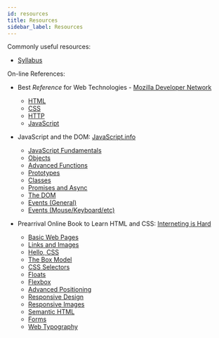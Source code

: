 ```yaml
---
id: resources
title: Resources
sidebar_label: Resources
---
```


Commonly useful resources:

- [Syllabus](/docs/syllabus)

On-line References:

- Best _Reference_ for Web Technologies - [Mozilla Developer Network](https://developer.mozilla.org/en-US/)
    - [HTML](https://developer.mozilla.org/en-US/docs/Web/HTML)
    - [CSS](https://developer.mozilla.org/en-US/docs/Web/CSS)
    - [HTTP](https://developer.mozilla.org/en-US/docs/Web/HTTP)
    - [JavaScript](https://developer.mozilla.org/en-US/docs/Web/JavaScript)

- JavaScript and the DOM: [JavaScript.info](https://javascript.info)
    - [JavaScript Fundamentals](https://javascript.info/first-steps)
    - [Objects](https://javascript.info/object-basics)
    - [Advanced Functions](https://javascript.info/advanced-functions)
    - [Prototypes](https://javascript.info/prototypes)
    - [Classes](https://javascript.info/classes)
    - [Promises and Async](https://javascript.info/async)
    - [The DOM](https://javascript.info/document)
    - [Events (General)](https://javascript.info/events)
    - [Events (Mouse/Keyboard/etc)](https://javascript.info/event-details)


- Prearrival Online Book to Learn HTML and CSS: [Interneting is Hard](https://internetingishard.com/)
    - [Basic Web Pages](https://internetingishard.com/html-and-css/basic-web-pages/)
    - [Links and Images](https://internetingishard.com/html-and-css/links-and-images/)
    - [Hello, CSS](https://internetingishard.com/html-and-css/hello-css/)
    - [The Box Model](https://internetingishard.com/html-and-css/css-box-model/)
    - [CSS Selectors](https://internetingishard.com/html-and-css/css-selectors/)
    - [Floats](https://internetingishard.com/html-and-css/floats/)
    - [Flexbox](https://internetingishard.com/html-and-css/floats/)
    - [Advanced Positioning](https://internetingishard.com/html-and-css/advanced-positioning/)
    - [Responsive Design](https://internetingishard.com/html-and-css/responsive-design/)
    - [Responsive Images](https://internetingishard.com/html-and-css/responsive-images/)
    - [Semantic HTML](https://internetingishard.com/html-and-css/semantic-html/)
    - [Forms](https://internetingishard.com/html-and-css/forms/)
    - [Web Typography](https://internetingishard.com/html-and-css/web-typography/)